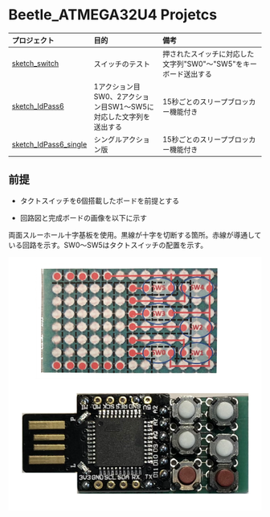 # Beetle_ATMEGA32U4 Projetcs

| プロジェクト | 目的 | 備考 |
|:--|:--|:--|
| [sketch_switch](sketch_switch.zip) | スイッチのテスト | 押されたスイッチに対応した文字列"SW0"〜"SW5"をキーボード送出する |
| [sketch_IdPass6](sketch_IdPass6.zip) | 1アクション目SW0、2アクション目SW1〜SW5に対応した文字列を送出する | 15秒ごとのスリープブロッカー機能付き |
| [sketch_IdPass6_single](sketch_IdPass6_single.zip) | シングルアクション版 | 15秒ごとのスリープブロッカー機能付き |

## 前提

- タクトスイッチを6個搭載したボードを前提とする

- 回路図と完成ボードの画像を以下に示す

両面スルーホール十字基板を使用。黒線が十字を切断する箇所。赤線が導通している回路を示す。SW0〜SW5はタクトスイッチの配置を示す。

![](circuitBoard.png)
